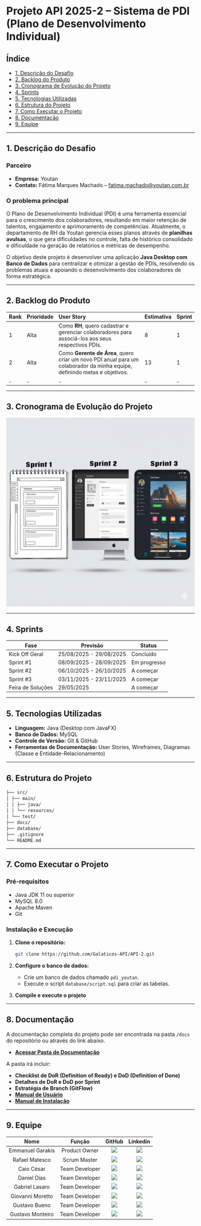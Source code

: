 # Projeto API 2025-2 – Sistema de PDI (Plano de Desenvolvimento Individual)

## Índice

- [1. Descrição do Desafio](#1-descrição-do-desafio)
- [2. Backlog do Produto](#2-backlog-do-produto)
- [3. Cronograma de Evolução do Projeto](#3-cronograma-de-evolução-do-projeto)
- [4. Sprints](#4-sprints)
- [5. Tecnologias Utilizadas](#5-tecnologias-utilizadas)
- [6. Estrutura do Projeto](#6-estrutura-do-projeto)
- [7. Como Executar o Projeto](#7-como-executar-o-projeto)
- [8. Documentação](#8-documentação)
- [9. Equipe](#9-equipe)

---

## 1. Descrição do Desafio

### Parceiro

- **Empresa:** Youtan
- **Contato:** Fátima Marques Machado – [fatima.machado@youtan.com.br](mailto:fatima.machado@youtan.com.br)

### O problema principal

O Plano de Desenvolvimento Individual (PDI) é uma ferramenta essencial para o crescimento dos colaboradores, resultando em maior retenção de talentos, engajamento e aprimoramento de competências. Atualmente, o departamento de RH da Youtan gerencia esses planos através de **planilhas avulsas**, o que gera dificuldades no controle, falta de histórico consolidado e dificuldade na geração de relatórios e métricas de desempenho.

O objetivo deste projeto é desenvolver uma aplicação **Java Desktop com Banco de Dados** para centralizar e otimizar a gestão de PDIs, resolvendo os problemas atuais e apoiando o desenvolvimento dos colaboradores de forma estratégica.

---

## 2. Backlog do Produto

| Rank | Prioridade | User Story                                                                                                                | Estimativa | Sprint |
| :--- | :--------- | :------------------------------------------------------------------------------------------------------------------------ | :--------- | :----- |
| 1    | Alta       | Como **RH**, quero cadastrar e gerenciar colaboradores para associá-los aos seus respectivos PDIs.                        | 8          | 1      |
| 2    | Alta       | Como **Gerente de Área**, quero criar um novo PDI anual para um colaborador da minha equipe, definindo metas e objetivos. | 13         | 1      |
| ..    | ..       | .. | ..         | ..      |


---

## 3. Cronograma de Evolução do Projeto

![Exemplo de Cronograma](./DOCS/MVP.png)

---

## 4. Sprints

| Fase                 | Previsão                | Status       |
| -------------------- | ----------------------- | ------------ |
| Kick Off Geral       | 25/08/2025 - 29/08/2025 | Concluído    |
| Sprint #1            | 08/09/2025 - 28/09/2025 | Em progresso |
| Sprint #2            | 06/10/2025 - 26/10/2025 | A começar    |
| Sprint #3            | 03/11/2025 - 23/11/2025 | A começar    |
| Feira de Soluções    | 29/05/2025              | A começar    |
---

## 5. Tecnologias Utilizadas

- **Linguagem:** Java (Desktop com JavaFX)
- **Banco de Dados:** MySQL
- **Controle de Versão:** Git & GitHub
- **Ferramentas de Documentação:** User Stories, Wireframes, Diagramas (Classe e Entidade-Relacionamento)

---

## 6. Estrutura do Projeto

```/
├── src/
│ ├── main/
│ │ ├── java/
│ │ └── resources/
│ └── test/
├── docs/
├── database/
├── .gitignore
└── README.md
```

---

## 7. Como Executar o Projeto

### Pré-requisitos

- Java JDK 11 ou superior
- MySQL 8.0
- Apache Maven
- Git

### Instalação e Execução

1.  **Clone o repositório:**
    ```bash
    git clone https://github.com/Galaticos-API/API-2.git
    ```
2.  **Configure o banco de dados:**

    - Crie um banco de dados chamado `pdi_youtan`.
    - Execute o script `database/script.sql` para criar as tabelas.

3.  **Compile e execute o projeto**

---

## 8. Documentação

A documentação completa do projeto pode ser encontrada na pasta `/docs` do repositório ou através do link abaixo.

- **[Acessar Pasta de Documentação](./docs/)**

A pasta irá incluir:

- **Checklist de DoR (Definition of Ready) e DoD (Definition of Done)**
- **Detalhes de DoR e DoD por Sprint**
- **Estratégia de Branch (GitFlow)**
- **[Manual de Usuário](./docs/manual_usuario.md)**
- **[Manual de Instalação](./docs/manual_instalacao.md)**

---

## 9. Equipe

|           Nome            |     Função     |                                                                            GitHub                                                                             |                                                                                               Linkedin                                                                                                 |
| :-----------------------: | :------------: | :-----------------------------------------------------------------------------------------------------------------------------------------------------------: | :----------------------------------------------------------------------------------------------------------------------------------------------------------------------------------------------------: |
|     Emmanuel Garakis      | Product Owner  |    <a href='https://github.com/Garakis'><img src="https://img.shields.io/badge/github-%23121011.svg?style=for-the-badge&logo=github&logoColor=white"></a>     | <a href='https://www.linkedin.com/in/emmanuel-basile-garakis-filho-024572266/'><img src='https://img.shields.io/badge/linkedin-%230077B5.svg?style=for-the-badge&logo=linkedin&logoColor=white'></a> |
|      Rafael Matesco       |  Scrum Master  |  <a href='https://github.com/RafaMatesco'><img src="https://img.shields.io/badge/github-%23121011.svg?style=for-the-badge&logo=github&logoColor=white"></a>   |         <a href='https://www.linkedin.com/in/rafael-giordano-matesco/'><img src='https://img.shields.io/badge/linkedin-%230077B5.svg?style=for-the-badge&logo=linkedin&logoColor=white'></a>         |
|        Caio César         | Team Developer |    <a href='https://github.com/JkDeltaz'><img src="https://img.shields.io/badge/github-%23121011.svg?style=for-the-badge&logo=github&logoColor=white"></a>    |    <a href='https://www.linkedin.com/in/caio-c%C3%A9sar-santos-79976636a/'><img src='https://img.shields.io/badge/linkedin-%230077B5.svg?style=for-the-badge&logo=linkedin&logoColor=white'></a>       |
|        Daniel Dias        | Team Developer | <a href='https://github.com/DanielDPereira'><img src="https://img.shields.io/badge/github-%23121011.svg?style=for-the-badge&logo=github&logoColor=white"></a> |      <a href='https://www.linkedin.com/in/daniel-dias-pereira-40219425b/'><img src='https://img.shields.io/badge/linkedin-%230077B5.svg?style=for-the-badge&logo=linkedin&logoColor=white'></a>       |
|      Gabriel Lasaro       | Team Developer |   <a href='https://github.com/Sashxjssx'><img src="https://img.shields.io/badge/github-%23121011.svg?style=for-the-badge&logo=github&logoColor=white"></a>    |        <a href='https://www.linkedin.com/in/gaelslasaro/'><img src='https://img.shields.io/badge/linkedin-%230077B5.svg?style=for-the-badge&logo=linkedin&logoColor=white'></a>                        |
|     Giovanni Moretto      | Team Developer |  <a href='https://github.com/Darkghostly'><img src="https://img.shields.io/badge/github-%23121011.svg?style=for-the-badge&logo=github&logoColor=white"></a>   |    <a href='https://www.linkedin.com/in/gustavo-bueno-da-silva-797292324/'><img src='https://img.shields.io/badge/linkedin-%230077B5.svg?style=for-the-badge&logo=linkedin&logoColor=white'></a>       |
|       Gustavo Bueno       | Team Developer |  <a href='https://github.com/Darkghostly'><img src="https://img.shields.io/badge/github-%23121011.svg?style=for-the-badge&logo=github&logoColor=white"></a>   |    <a href='https://www.linkedin.com/in/gustavo-bueno-da-silva-797292324/'><img src='https://img.shields.io/badge/linkedin-%230077B5.svg?style=for-the-badge&logo=linkedin&logoColor=white'></a>       |
|     Gustavo Monteiro      | Team Developer | <a href='https://github.com/GustavoMGreco'><img src="https://img.shields.io/badge/github-%23121011.svg?style=for-the-badge&logo=github&logoColor=white"></a>  |              <a href='https://www.linkedin.com/in/gustavomgreco/'><img src='https://img.shields.io/badge/linkedin-%230077B5.svg?style=for-the-badge&logo=linkedin&logoColor=white'></a>                                      |

